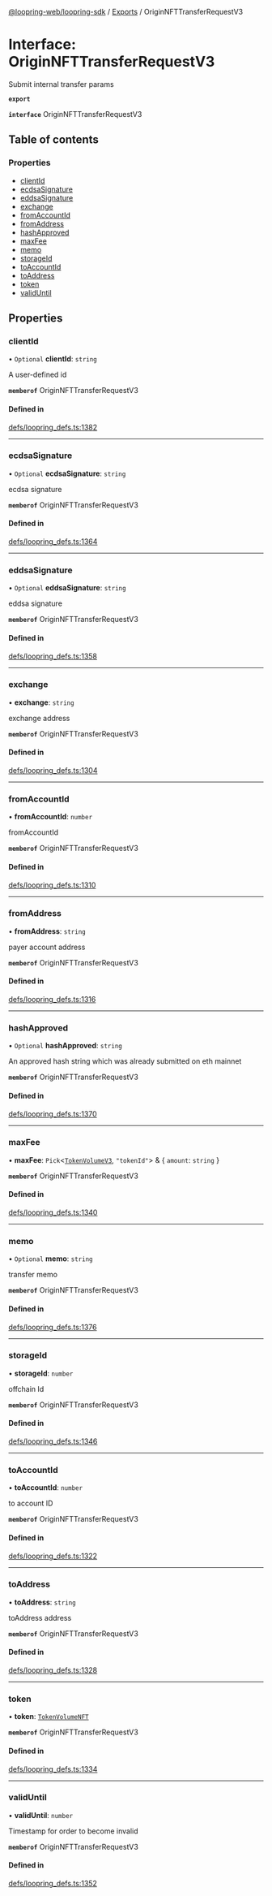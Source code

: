 [@loopring-web/loopring-sdk](../README.md) / [Exports](../modules.md) / OriginNFTTransferRequestV3

# Interface: OriginNFTTransferRequestV3

Submit internal transfer params

**`export`**

**`interface`** OriginNFTTransferRequestV3

## Table of contents

### Properties

- [clientId](OriginNFTTransferRequestV3.md#clientid)
- [ecdsaSignature](OriginNFTTransferRequestV3.md#ecdsasignature)
- [eddsaSignature](OriginNFTTransferRequestV3.md#eddsasignature)
- [exchange](OriginNFTTransferRequestV3.md#exchange)
- [fromAccountId](OriginNFTTransferRequestV3.md#fromaccountid)
- [fromAddress](OriginNFTTransferRequestV3.md#fromaddress)
- [hashApproved](OriginNFTTransferRequestV3.md#hashapproved)
- [maxFee](OriginNFTTransferRequestV3.md#maxfee)
- [memo](OriginNFTTransferRequestV3.md#memo)
- [storageId](OriginNFTTransferRequestV3.md#storageid)
- [toAccountId](OriginNFTTransferRequestV3.md#toaccountid)
- [toAddress](OriginNFTTransferRequestV3.md#toaddress)
- [token](OriginNFTTransferRequestV3.md#token)
- [validUntil](OriginNFTTransferRequestV3.md#validuntil)

## Properties

### clientId

• `Optional` **clientId**: `string`

A user-defined id

**`memberof`** OriginNFTTransferRequestV3

#### Defined in

[defs/loopring_defs.ts:1382](https://github.com/Loopring/loopring_sdk/blob/31d2a2e/src/defs/loopring_defs.ts#L1382)

___

### ecdsaSignature

• `Optional` **ecdsaSignature**: `string`

ecdsa signature

**`memberof`** OriginNFTTransferRequestV3

#### Defined in

[defs/loopring_defs.ts:1364](https://github.com/Loopring/loopring_sdk/blob/31d2a2e/src/defs/loopring_defs.ts#L1364)

___

### eddsaSignature

• `Optional` **eddsaSignature**: `string`

eddsa signature

**`memberof`** OriginNFTTransferRequestV3

#### Defined in

[defs/loopring_defs.ts:1358](https://github.com/Loopring/loopring_sdk/blob/31d2a2e/src/defs/loopring_defs.ts#L1358)

___

### exchange

• **exchange**: `string`

exchange address

**`memberof`** OriginNFTTransferRequestV3

#### Defined in

[defs/loopring_defs.ts:1304](https://github.com/Loopring/loopring_sdk/blob/31d2a2e/src/defs/loopring_defs.ts#L1304)

___

### fromAccountId

• **fromAccountId**: `number`

fromAccountId

**`memberof`** OriginNFTTransferRequestV3

#### Defined in

[defs/loopring_defs.ts:1310](https://github.com/Loopring/loopring_sdk/blob/31d2a2e/src/defs/loopring_defs.ts#L1310)

___

### fromAddress

• **fromAddress**: `string`

payer account address

**`memberof`** OriginNFTTransferRequestV3

#### Defined in

[defs/loopring_defs.ts:1316](https://github.com/Loopring/loopring_sdk/blob/31d2a2e/src/defs/loopring_defs.ts#L1316)

___

### hashApproved

• `Optional` **hashApproved**: `string`

An approved hash string which was already submitted on eth mainnet

**`memberof`** OriginNFTTransferRequestV3

#### Defined in

[defs/loopring_defs.ts:1370](https://github.com/Loopring/loopring_sdk/blob/31d2a2e/src/defs/loopring_defs.ts#L1370)

___

### maxFee

• **maxFee**: `Pick`<[`TokenVolumeV3`](TokenVolumeV3.md), ``"tokenId"``\> & { `amount`: `string`  }

**`memberof`** OriginNFTTransferRequestV3

#### Defined in

[defs/loopring_defs.ts:1340](https://github.com/Loopring/loopring_sdk/blob/31d2a2e/src/defs/loopring_defs.ts#L1340)

___

### memo

• `Optional` **memo**: `string`

transfer memo

**`memberof`** OriginNFTTransferRequestV3

#### Defined in

[defs/loopring_defs.ts:1376](https://github.com/Loopring/loopring_sdk/blob/31d2a2e/src/defs/loopring_defs.ts#L1376)

___

### storageId

• **storageId**: `number`

offchain Id

**`memberof`** OriginNFTTransferRequestV3

#### Defined in

[defs/loopring_defs.ts:1346](https://github.com/Loopring/loopring_sdk/blob/31d2a2e/src/defs/loopring_defs.ts#L1346)

___

### toAccountId

• **toAccountId**: `number`

to account ID

**`memberof`** OriginNFTTransferRequestV3

#### Defined in

[defs/loopring_defs.ts:1322](https://github.com/Loopring/loopring_sdk/blob/31d2a2e/src/defs/loopring_defs.ts#L1322)

___

### toAddress

• **toAddress**: `string`

toAddress address

**`memberof`** OriginNFTTransferRequestV3

#### Defined in

[defs/loopring_defs.ts:1328](https://github.com/Loopring/loopring_sdk/blob/31d2a2e/src/defs/loopring_defs.ts#L1328)

___

### token

• **token**: [`TokenVolumeNFT`](TokenVolumeNFT.md)

**`memberof`** OriginNFTTransferRequestV3

#### Defined in

[defs/loopring_defs.ts:1334](https://github.com/Loopring/loopring_sdk/blob/31d2a2e/src/defs/loopring_defs.ts#L1334)

___

### validUntil

• **validUntil**: `number`

Timestamp for order to become invalid

**`memberof`** OriginNFTTransferRequestV3

#### Defined in

[defs/loopring_defs.ts:1352](https://github.com/Loopring/loopring_sdk/blob/31d2a2e/src/defs/loopring_defs.ts#L1352)

